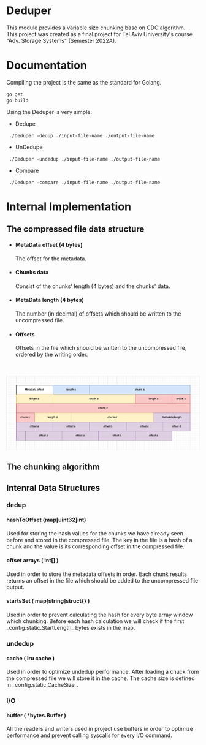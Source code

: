 Deduper
==========

This module provides a variable size chunking base on CDC algorithm. <br/>
This project was created as a final project for Tel Aviv University's course "Adv. Storage Systems" (Semester 2022A).


Documentation 
=======
Compiling the project is the same as the standard for Golang.
```
go get 
go build 
```
Using the Deduper is very simple:

- Dedupe
``` 
 ./Deduper -dedup ./input-file-name ./output-file-name 
```
- UnDedupe
``` 
 ./Deduper -undedup ./input-file-name ./output-file-name 
```
- Compare
``` 
 ./Deduper -compare ./input-file-name ./output-file-name 
```

Internal Implementation
=============
<h2>The compressed file data structure</h2>

* <h4>MetaData offset (4 bytes)</h4>The offset for the metadata.
* <h4>Chunks data</h4>Consist of the chunks' length (4 bytes) and the chunks' data.
* <h4>MetaData length (4 bytes)</h4>The number (in decimal) of offsets which should be written to the uncompressed file.
* <h4>Offsets</h4>Offsets in the file which should be written to the uncompressed file, ordered by the writing order.
<br/><br/>
  ![Alt text](./assets/compressedFileStructure.png?raw=true)

<h2>The chunking algorithm </h2> 


<h2>Intenral Data Structures</h2>

<h3>dedup</h3>
<h4>hashToOffset (map[uint32]int)</h4>
Used for storing the hash values for the chunks we have already seen before and stored in the compressed file.
The key in the file is a hash of a chunk and the value is its corresponding offset in the compressed file.

<h4>offset arrays ( int[] )</h4>
Used in order to store the metadata offsets in order. Each chunk results returns an offset
in the file which should be added to the uncompressed file output. 

<h4>startsSet ( map[string]struct{} ) </h4>Used in order to prevent calculating the hash for every byte 
array window which chunking. Before each hash calculation we will check if the first _config.static.StartLength_ bytes exists 
in the map.

<h3>undedup</h3>
<h4>cache ( lru cache ) </h4>Used in order to optimize undedup performance. After loading a chuck from the 
compressed file we will store it in the cache. The cache size is defined in _config.static.CacheSize_.

<h3>I/O</h3>
<h4>buffer ( *bytes.Buffer ) </h4> All the readers and writers used in project use buffers 
in order to optimize performance and prevent calling syscalls for every I/O command.